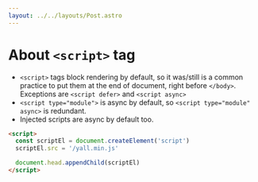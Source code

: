 ```yaml
---
layout: ../../layouts/Post.astro
---
```


# About `<script>` tag

- `<script>` tags block rendering by default, so it was/still is a common practice to put them at the end of document, right before `</body>`. Exceptions are `<script defer>` and `<script async>`
- `<script type="module">` is async by default, so `<script type="module" async>` is redundant.
- Injected scripts are async by default too.

```html
<script>
  const scriptEl = document.createElement('script')
  scriptEl.src = '/yall.min.js'

  document.head.appendChild(scriptEl)
</script>
```
